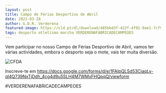 ```yaml
---
layout: post
title: Campo de Férias Desportivo de Abril
date: 2022-03-28
author: G.D.R. Verderena
featured-image: https://cld.pt/dl/download/485bbd3f-422f-4f91-9ae1-7cf94b9ea8dc/campo_ferias_abril.jpeg
tags: desporto atletismo marcha VERDERENAFABRICADECAMPEOES
---
```


Vem participar no nosso Campo de Férias Desportivo de Abril, vamos ter várias actividades, embora o desporto seja o mote, vais ter muita diversão.

![CFDA](https://cld.pt/dl/download/485bbd3f-422f-4f91-9ae1-7cf94b9ea8dc/campo_ferias_abril.jpeg)

Inscreve-te em https://docs.google.com/forms/d/e/1FAIpQLSd53CiaqLy-ql4Q739NxTjDdh_4cg4d9u5SLH4M7WMxFHQpqQ/viewform

#VERDERENAFABRICADECAMPEOES
